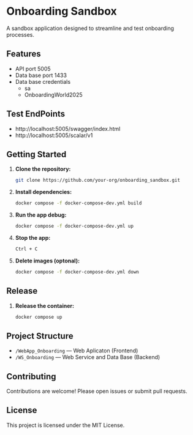 # Onboarding Sandbox

A sandbox application designed to streamline and test onboarding processes.

## Features

- API port 5005
- Data base port 1433
- Data base credentials
    - sa
    - OnboardingWorld2025

## Test EndPoints

- http://localhost:5005/swagger/index.html
- http://localhost:5005/scalar/v1

## Getting Started

1. **Clone the repository:**
    ```bash
    git clone https://github.com/your-org/onboarding_sandbox.git
    ```
2. **Install dependencies:**
    ```bash
    docker compose -f docker-compose-dev.yml build
    ```
3. **Run the app debug:**
    ```bash
    docker compose -f docker-compose-dev.yml up
    ```
4. **Stop the app:**
    ```bash
    Ctrl + C
    ```
5. **Delete images (optonal):**
    ```bash
    docker compose -f docker-compose-dev.yml down
    ```

## Release
1. **Release the container:**
    ```bash
    docker compose up
    ```

## Project Structure

- `/WebApp_Onboarding` — Web Aplicaton (Frontend)
- `/WS_Onboarding` — Web Service and Data Base (Backend)

## Contributing

Contributions are welcome! Please open issues or submit pull requests.

## License

This project is licensed under the MIT License.